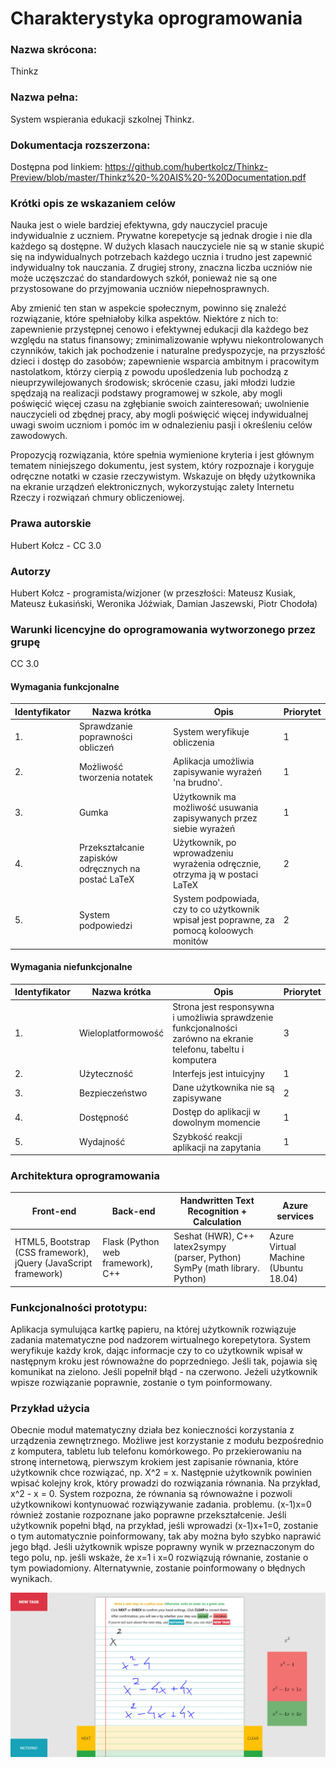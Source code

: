 # Charakterystyka  oprogramowania 

### Nazwa skrócona: 
Thinkz
### Nazwa pełna: 
System wspierania edukacji szkolnej Thinkz.
### Dokumentacja rozszerzona:
Dostępna pod linkiem: https://github.com/hubertkolcz/Thinkz-Preview/blob/master/Thinkz%20-%20AIS%20-%20Documentation.pdf
### Krótki opis ze wskazaniem celów
Nauka jest o wiele bardziej efektywna, gdy nauczyciel pracuje indywidualnie z uczniem. Prywatne korepetycje są jednak drogie i nie dla każdego są dostępne. W dużych klasach nauczyciele nie są w stanie skupić się na indywidualnych potrzebach każdego ucznia i trudno jest zapewnić indywidualny tok nauczania. Z drugiej strony, znaczna liczba uczniów nie może uczęszczać do standardowych szkół, ponieważ nie są one przystosowane do przyjmowania uczniów niepełnosprawnych.

Aby zmienić ten stan w aspekcie społecznym, powinno się znaleźć rozwiązanie, które spełniałoby kilka aspektów. Niektóre z nich to: zapewnienie przystępnej cenowo i efektywnej edukacji dla każdego bez względu na status finansowy; zminimalizowanie wpływu niekontrolowanych czynników, takich jak pochodzenie i naturalne predyspozycje, na przyszłość dzieci i dostęp do zasobów; zapewnienie wsparcia ambitnym i pracowitym nastolatkom, którzy cierpią z powodu upośledzenia lub pochodzą z nieuprzywilejowanych środowisk; skrócenie czasu, jaki młodzi ludzie spędzają na realizacji podstawy programowej w szkole, aby mogli poświęcić więcej czasu na zgłębianie swoich zainteresowań; uwolnienie nauczycieli od zbędnej pracy, aby mogli poświęcić więcej indywidualnej uwagi swoim uczniom i pomóc im w odnalezieniu pasji i określeniu celów zawodowych.

Propozycją rozwiązania, które spełnia wymienione kryteria i jest głównym tematem niniejszego dokumentu, jest system, który rozpoznaje i koryguje odręczne notatki w czasie rzeczywistym. Wskazuje on błędy użytkownika na ekranie urządzeń elektronicznych, wykorzystując zalety Internetu Rzeczy i rozwiązań chmury obliczeniowej.

### Prawa autorskie 
Hubert Kołcz - CC 3.0

### Autorzy
Hubert Kołcz - programista/wizjoner
(w przeszłości: Mateusz Kusiak, Mateusz Łukasiński, Weronika Jóźwiak, 
Damian Jaszewski,  Piotr Chodoła)

### Warunki licencyjne do oprogramowania wytworzonego przez grupę
CC 3.0

#### Wymagania funkcjonalne

|Identyfikator|Nazwa krótka|      Opis   | Priorytet |
|-------------|-----------|-------------|-------------|
|1.| Sprawdzanie poprawności obliczeń | System weryfikuje obliczenia |1|
|2.| Możliwość tworzenia notatek | Aplikacja umożliwia zapisywanie wyrażeń 'na brudno'.| 1 |
|3.| Gumka | Użytkownik ma możliwość usuwania zapisywanych przez siebie wyrażeń | 1 |
|4. | Przekształcanie zapisków odręcznych na postać LaTeX | Użytkownik, po wprowadzeniu wyrażenia odręcznie, otrzyma ją w postaci LaTeX | 2 |
|5. | System podpowiedzi | System podpowiada, czy to co użytkownik wpisał jest poprawne, za pomocą koloowych monitów | 2|


#### Wymagania niefunkcjonalne

|Identyfikator| Nazwa krótka| Opis |Priorytet|
|--------------|------------|------------|----------|
|1.| Wieloplatformowość| Strona jest responsywna i umożliwia sprawdzenie funkcjonalności zarówno na ekranie telefonu, tabeltu i komputera | 3|
|2.| Użyteczność | Interfejs jest intuicyjny |1|
|3.| Bezpieczeństwo | Dane użytkownika nie są zapisywane |2|
|4.| Dostępność | Dostęp do aplikacji w dowolnym momencie | 1|
|5.| Wydajność | Szybkość reakcji aplikacji na zapytania | 1|

### Architektura oprogramowania
| Front-end                                                       | Back-end                          | Handwritten Text Recognition + Calculation                                  | Azure services                       |
|-----------------------------------------------------------------|-----------------------------------|-----------------------------------------------------------------------------|--------------------------------------|
| HTML5, Bootstrap (CSS framework), jQuery (JavaScript framework) | Flask (Python web framework), C++ | Seshat (HWR), C++ latex2sympy (parser, Python) SymPy (math library. Python) | Azure Virtual Machine (Ubuntu 18.04) |

### Funkcjonalności prototypu:
Aplikacja symulująca kartkę papieru, na której użytkownik rozwiązuje zadania matematyczne pod nadzorem wirtualnego korepetytora. System weryfikuje każdy krok, dając informacje czy to co użytkownik wpisał w następnym kroku jest równoważne do poprzedniego. Jeśli tak, pojawia się komunikat na zielono. Jeśli popełnił błąd - na czerwono. 
Jeżeli użytkownik wpisze rozwiązanie poprawnie, zostanie o tym poinformowany.

### Przykład użycia
Obecnie moduł matematyczny działa bez konieczności korzystania z urządzenia zewnętrznego. Możliwe jest korzystanie z modułu bezpośrednio z komputera, tabletu lub telefonu komórkowego. Po przekierowaniu na stronę internetową, pierwszym krokiem jest zapisanie równania, które użytkownik chce rozwiązać, np.
X^2 = x. Następnie użytkownik powinien wpisać kolejny krok, który prowadzi do rozwiązania równania. Na przykład, x^2 - x = 0.
System rozpozna, że równania są równoważne i pozwoli użytkownikowi kontynuować rozwiązywanie zadania.
problemu. (x-1)x=0 również zostanie rozpoznane jako poprawne przekształcenie. Jeśli użytkownik popełni błąd, na przykład, jeśli wprowadzi (x-1)x+1=0, zostanie o tym automatycznie poinformowany, tak aby można było szybko naprawić jego błąd. Jeśli użytkownik wpisze poprawny wynik w przeznaczonym do tego polu, np. jeśli wskaże, że x=1 i x=0 rozwiązują równanie, zostanie o tym powiadomiony. Alternatywnie, zostanie poinformowany o błędnych wynikach.

![img.png](img.png)
